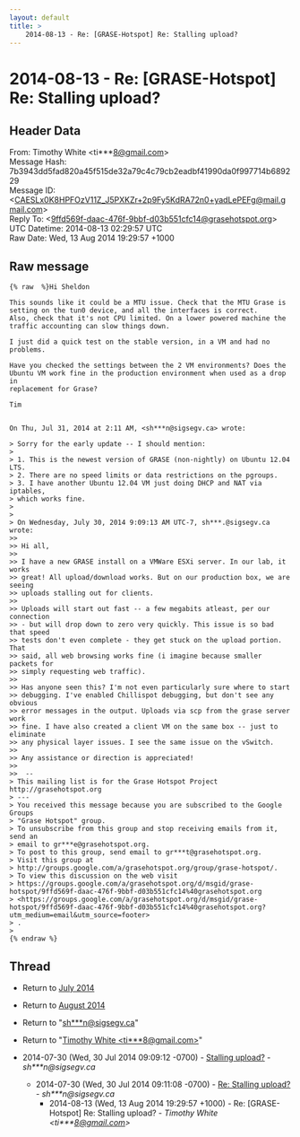 ```yaml
---
layout: default
title: >
    2014-08-13 - Re: [GRASE-Hotspot] Re: Stalling upload?
---
```


# 2014-08-13 - Re: [GRASE-Hotspot] Re: Stalling upload?

## Header Data

From: Timothy White \<ti***8@gmail.com\><br>
Message Hash: 7b3943dd5fad820a45f515de32a79c4c79cb2eadbf41990da0f997714b689229<br>
Message ID: \<CAESLx0K8HPFOzV11Z_J5PXKZr+2p9Fy5KdRA72n0+yadLePEFg@mail.gmail.com\><br>
Reply To: \<9ffd569f-daac-476f-9bbf-d03b551cfc14@grasehotspot.org\><br>
UTC Datetime: 2014-08-13 02:29:57 UTC<br>
Raw Date: Wed, 13 Aug 2014 19:29:57 +1000<br>

## Raw message

```
{% raw  %}Hi Sheldon

This sounds like it could be a MTU issue. Check that the MTU Grase is
setting on the tun0 device, and all the interfaces is correct.
Also, check that it's not CPU limited. On a lower powered machine the
traffic accounting can slow things down.

I just did a quick test on the stable version, in a VM and had no problems.

Have you checked the settings between the 2 VM environments? Does the
Ubuntu VM work fine in the production environment when used as a drop in
replacement for Grase?

Tim


On Thu, Jul 31, 2014 at 2:11 AM, <sh***n@sigsegv.ca> wrote:

> Sorry for the early update -- I should mention:
>
> 1. This is the newest version of GRASE (non-nightly) on Ubuntu 12.04 LTS.
> 2. There are no speed limits or data restrictions on the pgroups.
> 3. I have another Ubuntu 12.04 VM just doing DHCP and NAT via iptables,
> which works fine.
>
>
> On Wednesday, July 30, 2014 9:09:13 AM UTC-7, sh***.@sigsegv.ca wrote:
>>
>> Hi all,
>>
>> I have a new GRASE install on a VMWare ESXi server. In our lab, it works
>> great! All upload/download works. But on our production box, we are seeing
>> uploads stalling out for clients.
>>
>> Uploads will start out fast -- a few megabits atleast, per our connection
>> - but will drop down to zero very quickly. This issue is so bad that speed
>> tests don't even complete - they get stuck on the upload portion. That
>> said, all web browsing works fine (i imagine because smaller packets for
>> simply requesting web traffic).
>>
>> Has anyone seen this? I'm not even particularly sure where to start
>> debugging. I've enabled Chillispot debugging, but don't see any obvious
>> error messages in the output. Uploads via scp from the grase server work
>> fine. I have also created a client VM on the same box -- just to eliminate
>> any physical layer issues. I see the same issue on the vSwitch.
>>
>> Any assistance or direction is appreciated!
>>
>>  --
> This mailing list is for the Grase Hotspot Project http://grasehotspot.org
> ---
> You received this message because you are subscribed to the Google Groups
> "Grase Hotspot" group.
> To unsubscribe from this group and stop receiving emails from it, send an
> email to gr***e@grasehotspot.org.
> To post to this group, send email to gr***t@grasehotspot.org.
> Visit this group at
> http://groups.google.com/a/grasehotspot.org/group/grase-hotspot/.
> To view this discussion on the web visit
> https://groups.google.com/a/grasehotspot.org/d/msgid/grase-hotspot/9ffd569f-daac-476f-9bbf-d03b551cfc14%40grasehotspot.org
> <https://groups.google.com/a/grasehotspot.org/d/msgid/grase-hotspot/9ffd569f-daac-476f-9bbf-d03b551cfc14%40grasehotspot.org?utm_medium=email&utm_source=footer>
> .
>
{% endraw %}
```

## Thread

+ Return to [July 2014](/archive/2014/07)
+ Return to [August 2014](/archive/2014/08)

+ Return to "[sh***n<span>@</span>sigsegv.ca](/authors/sh___n_at_sigsegv_ca)"
+ Return to "[Timothy White <ti***8<span>@</span>gmail.com>](/authors/ti___8_at_gmail_com)"

+ 2014-07-30 (Wed, 30 Jul 2014 09:09:12 -0700) - [Stalling upload?](/archive/2014/07/913f69aafe89df10e6469d074b0933cbc8fa63236d3b3c6c6947ebb3037c4e8e) - _sh***n@sigsegv.ca_
  + 2014-07-30 (Wed, 30 Jul 2014 09:11:08 -0700) - [Re: Stalling upload?](/archive/2014/07/9c21afc76198b89e13b76bc3edd0e59fcb1ce8d325522231b7a0fa8450405963) - _sh***n@sigsegv.ca_
    + 2014-08-13 (Wed, 13 Aug 2014 19:29:57 +1000) - Re: [GRASE-Hotspot] Re: Stalling upload? - _Timothy White \<ti***8@gmail.com\>_

